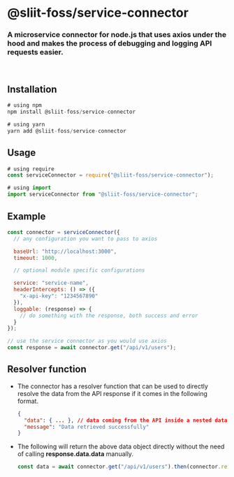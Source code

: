 # @sliit-foss/service-connector

### A microservice connector for node.js that uses axios under the hood and makes the process of debugging and logging API requests easier.

<br/>

## Installation

```js
# using npm
npm install @sliit-foss/service-connector

# using yarn
yarn add @sliit-foss/service-connector
```

## Usage

```js
# using require
const serviceConnector = require("@sliit-foss/service-connector");

# using import
import serviceConnector from "@sliit-foss/service-connector";
```

## Example<br/>

```js
const connector = serviceConnector({
  // any configuration you want to pass to axios

  baseUrl: "http://localhost:3000",
  timeout: 1000,

  // optional module specific configurations

  service: "service-name",
  headerIntercepts: () => ({
    "x-api-key": "1234567890"
  }),
  loggable: (response) => {
    // do something with the response, both success and error
  }
});

// use the service connector as you would use axios
const response = await connector.get("/api/v1/users");
```

## Resolver function

- The connector has a resolver function that can be used to directly resolve the data from the API response if it comes in the following format.

  ```json
  {
    "data": { ... }, // data coming from the API inside a nested data object
    "message": "Data retrieved successfully"
  }
  ```

- The following will return the above data object directly without the need of calling **response.data.data** manually.

  ```js
  const data = await connector.get("/api/v1/users").then(connector.resolve);
  ```
